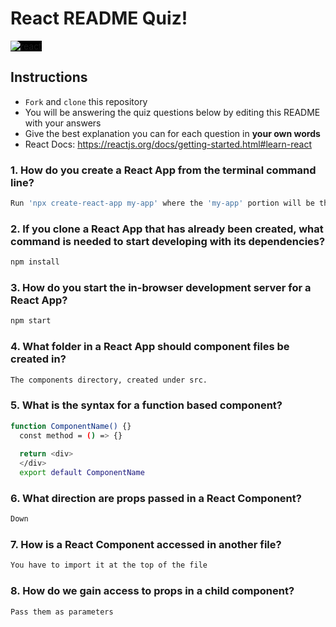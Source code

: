 # React README Quiz!

<div>
  <img alt="react" style="background-color: black" src="https://betabeers.com/static/uploads/blog/20170420_React_logo_wordmark.png" />
</div>

## Instructions

- `Fork` and `clone` this repository
- You will be answering the quiz questions below by editing this README with your answers
- Give the best explanation you can for each question in **your own words**
- React Docs: https://reactjs.org/docs/getting-started.html#learn-react

### 1. How do you create a React App from the terminal command line?

```sh
Run 'npx create-react-app my-app' where the 'my-app' portion will be the name of your app.
```

### 2. If you clone a React App that has already been created, what command is needed to start developing with its dependencies?

```sh
npm install
```

### 3. How do you start the in-browser development server for a React App?

```sh
npm start
```

### 4. What folder in a React App should component files be created in?

```sh
The components directory, created under src.
```

### 5. What is the syntax for a function based component?

```sh
function ComponentName() {}
  const method = () => {}
  
  return <div>
  </div>
  export default ComponentName
```

### 6. What direction are props passed in a React Component?

```sh
Down
```

### 7. How is a React Component accessed in another file?

```sh
You have to import it at the top of the file
```

### 8. How do we gain access to props in a child component?

```sh
Pass them as parameters
```
